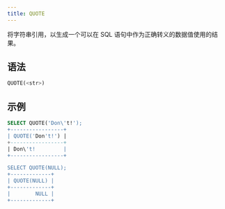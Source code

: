 ```yaml
---
title: QUOTE
---
```


将字符串引用，以生成一个可以在 SQL 语句中作为正确转义的数据值使用的结果。

## 语法

```sql
QUOTE(<str>)
```

## 示例

```sql
SELECT QUOTE('Don\'t!');
+-----------------+
| QUOTE('Don't!') |
+-----------------+
| Don\'t!         |
+-----------------+

SELECT QUOTE(NULL);
+-------------+
| QUOTE(NULL) |
+-------------+
|        NULL |
+-------------+
```
